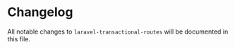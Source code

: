 # Changelog

All notable changes to `laravel-transactional-routes` will be documented in this file.
